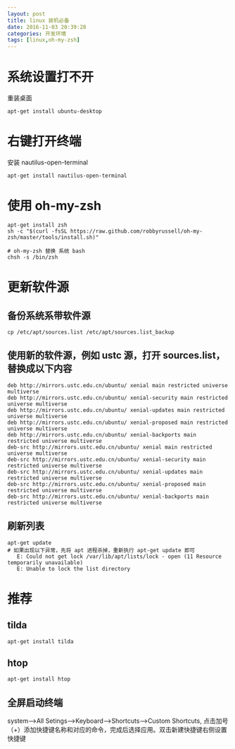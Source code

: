 ```yaml
---
layout: post
title: linux 装机必备
date: 2016-11-03 20:39:28
categories: 开发环境
tags: [linux,oh-my-zsh]
---
```

# 系统设置打不开
重装桌面
```
apt-get install ubuntu-desktop
```
# 右键打开终端
安装 nautilus-open-terminal
```
apt-get install nautilus-open-terminal
```
# 使用 oh-my-zsh
```
apt-get install zsh
sh -c "$(curl -fsSL https://raw.github.com/robbyrussell/oh-my-zsh/master/tools/install.sh)"

# oh-my-zsh 替换 系统 bash
chsh -s /bin/zsh
```
# 更新软件源

## 备份系统系带软件源
```
cp /etc/apt/sources.list /etc/apt/sources.list_backup
```
## 使用新的软件源，例如 ustc 源，打开 sources.list，替换成以下内容
```
deb http://mirrors.ustc.edu.cn/ubuntu/ xenial main restricted universe multiverse
deb http://mirrors.ustc.edu.cn/ubuntu/ xenial-security main restricted universe multiverse
deb http://mirrors.ustc.edu.cn/ubuntu/ xenial-updates main restricted universe multiverse
deb http://mirrors.ustc.edu.cn/ubuntu/ xenial-proposed main restricted universe multiverse
deb http://mirrors.ustc.edu.cn/ubuntu/ xenial-backports main restricted universe multiverse
deb-src http://mirrors.ustc.edu.cn/ubuntu/ xenial main restricted universe multiverse
deb-src http://mirrors.ustc.edu.cn/ubuntu/ xenial-security main restricted universe multiverse
deb-src http://mirrors.ustc.edu.cn/ubuntu/ xenial-updates main restricted universe multiverse
deb-src http://mirrors.ustc.edu.cn/ubuntu/ xenial-proposed main restricted universe multiverse
deb-src http://mirrors.ustc.edu.cn/ubuntu/ xenial-backports main restricted universe multiverse
```
## 刷新列表
```
apt-get update
# 如果出现以下异常，先将 apt 进程杀掉，重新执行 apt-get update 即可
   E: Could not get lock /var/lib/apt/lists/lock - open (11 Resource temporarily unavailable)
   E: Unable to lock the list directory
```

# 推荐

## tilda
```
apt-get install tilda
```
## htop
```
apt-get install htop
```
## 全屏启动终端
system-->All Setings-->Keyboard-->Shortcuts-->Custom Shortcuts,
点击加号（+）添加快捷键名称和对应的命令，完成后选择应用。双击新建快捷键右侧设置快捷键
